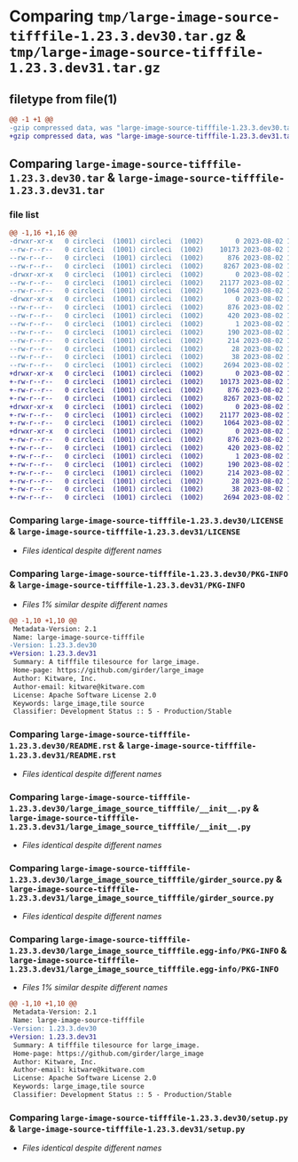# Comparing `tmp/large-image-source-tifffile-1.23.3.dev30.tar.gz` & `tmp/large-image-source-tifffile-1.23.3.dev31.tar.gz`

## filetype from file(1)

```diff
@@ -1 +1 @@
-gzip compressed data, was "large-image-source-tifffile-1.23.3.dev30.tar", last modified: Wed Aug  2 12:53:40 2023, max compression
+gzip compressed data, was "large-image-source-tifffile-1.23.3.dev31.tar", last modified: Wed Aug  2 12:55:59 2023, max compression
```

## Comparing `large-image-source-tifffile-1.23.3.dev30.tar` & `large-image-source-tifffile-1.23.3.dev31.tar`

### file list

```diff
@@ -1,16 +1,16 @@
-drwxr-xr-x   0 circleci  (1001) circleci  (1002)        0 2023-08-02 12:53:40.458581 large-image-source-tifffile-1.23.3.dev30/
--rw-r--r--   0 circleci  (1001) circleci  (1002)    10173 2023-08-02 12:53:40.000000 large-image-source-tifffile-1.23.3.dev30/LICENSE
--rw-r--r--   0 circleci  (1001) circleci  (1002)      876 2023-08-02 12:53:40.458581 large-image-source-tifffile-1.23.3.dev30/PKG-INFO
--rw-r--r--   0 circleci  (1001) circleci  (1002)     8267 2023-08-02 12:53:40.000000 large-image-source-tifffile-1.23.3.dev30/README.rst
-drwxr-xr-x   0 circleci  (1001) circleci  (1002)        0 2023-08-02 12:53:40.458581 large-image-source-tifffile-1.23.3.dev30/large_image_source_tifffile/
--rw-r--r--   0 circleci  (1001) circleci  (1002)    21177 2023-08-02 12:51:59.000000 large-image-source-tifffile-1.23.3.dev30/large_image_source_tifffile/__init__.py
--rw-r--r--   0 circleci  (1001) circleci  (1002)     1064 2023-08-02 12:51:59.000000 large-image-source-tifffile-1.23.3.dev30/large_image_source_tifffile/girder_source.py
-drwxr-xr-x   0 circleci  (1001) circleci  (1002)        0 2023-08-02 12:53:40.458581 large-image-source-tifffile-1.23.3.dev30/large_image_source_tifffile.egg-info/
--rw-r--r--   0 circleci  (1001) circleci  (1002)      876 2023-08-02 12:53:40.000000 large-image-source-tifffile-1.23.3.dev30/large_image_source_tifffile.egg-info/PKG-INFO
--rw-r--r--   0 circleci  (1001) circleci  (1002)      420 2023-08-02 12:53:40.000000 large-image-source-tifffile-1.23.3.dev30/large_image_source_tifffile.egg-info/SOURCES.txt
--rw-r--r--   0 circleci  (1001) circleci  (1002)        1 2023-08-02 12:53:40.000000 large-image-source-tifffile-1.23.3.dev30/large_image_source_tifffile.egg-info/dependency_links.txt
--rw-r--r--   0 circleci  (1001) circleci  (1002)      190 2023-08-02 12:53:40.000000 large-image-source-tifffile-1.23.3.dev30/large_image_source_tifffile.egg-info/entry_points.txt
--rw-r--r--   0 circleci  (1001) circleci  (1002)      214 2023-08-02 12:53:40.000000 large-image-source-tifffile-1.23.3.dev30/large_image_source_tifffile.egg-info/requires.txt
--rw-r--r--   0 circleci  (1001) circleci  (1002)       28 2023-08-02 12:53:40.000000 large-image-source-tifffile-1.23.3.dev30/large_image_source_tifffile.egg-info/top_level.txt
--rw-r--r--   0 circleci  (1001) circleci  (1002)       38 2023-08-02 12:53:40.458581 large-image-source-tifffile-1.23.3.dev30/setup.cfg
--rw-r--r--   0 circleci  (1001) circleci  (1002)     2694 2023-08-02 12:51:59.000000 large-image-source-tifffile-1.23.3.dev30/setup.py
+drwxr-xr-x   0 circleci  (1001) circleci  (1002)        0 2023-08-02 12:55:59.673565 large-image-source-tifffile-1.23.3.dev31/
+-rw-r--r--   0 circleci  (1001) circleci  (1002)    10173 2023-08-02 12:55:59.000000 large-image-source-tifffile-1.23.3.dev31/LICENSE
+-rw-r--r--   0 circleci  (1001) circleci  (1002)      876 2023-08-02 12:55:59.673565 large-image-source-tifffile-1.23.3.dev31/PKG-INFO
+-rw-r--r--   0 circleci  (1001) circleci  (1002)     8267 2023-08-02 12:55:59.000000 large-image-source-tifffile-1.23.3.dev31/README.rst
+drwxr-xr-x   0 circleci  (1001) circleci  (1002)        0 2023-08-02 12:55:59.673565 large-image-source-tifffile-1.23.3.dev31/large_image_source_tifffile/
+-rw-r--r--   0 circleci  (1001) circleci  (1002)    21177 2023-08-02 12:54:22.000000 large-image-source-tifffile-1.23.3.dev31/large_image_source_tifffile/__init__.py
+-rw-r--r--   0 circleci  (1001) circleci  (1002)     1064 2023-08-02 12:54:22.000000 large-image-source-tifffile-1.23.3.dev31/large_image_source_tifffile/girder_source.py
+drwxr-xr-x   0 circleci  (1001) circleci  (1002)        0 2023-08-02 12:55:59.673565 large-image-source-tifffile-1.23.3.dev31/large_image_source_tifffile.egg-info/
+-rw-r--r--   0 circleci  (1001) circleci  (1002)      876 2023-08-02 12:55:59.000000 large-image-source-tifffile-1.23.3.dev31/large_image_source_tifffile.egg-info/PKG-INFO
+-rw-r--r--   0 circleci  (1001) circleci  (1002)      420 2023-08-02 12:55:59.000000 large-image-source-tifffile-1.23.3.dev31/large_image_source_tifffile.egg-info/SOURCES.txt
+-rw-r--r--   0 circleci  (1001) circleci  (1002)        1 2023-08-02 12:55:59.000000 large-image-source-tifffile-1.23.3.dev31/large_image_source_tifffile.egg-info/dependency_links.txt
+-rw-r--r--   0 circleci  (1001) circleci  (1002)      190 2023-08-02 12:55:59.000000 large-image-source-tifffile-1.23.3.dev31/large_image_source_tifffile.egg-info/entry_points.txt
+-rw-r--r--   0 circleci  (1001) circleci  (1002)      214 2023-08-02 12:55:59.000000 large-image-source-tifffile-1.23.3.dev31/large_image_source_tifffile.egg-info/requires.txt
+-rw-r--r--   0 circleci  (1001) circleci  (1002)       28 2023-08-02 12:55:59.000000 large-image-source-tifffile-1.23.3.dev31/large_image_source_tifffile.egg-info/top_level.txt
+-rw-r--r--   0 circleci  (1001) circleci  (1002)       38 2023-08-02 12:55:59.673565 large-image-source-tifffile-1.23.3.dev31/setup.cfg
+-rw-r--r--   0 circleci  (1001) circleci  (1002)     2694 2023-08-02 12:54:22.000000 large-image-source-tifffile-1.23.3.dev31/setup.py
```

### Comparing `large-image-source-tifffile-1.23.3.dev30/LICENSE` & `large-image-source-tifffile-1.23.3.dev31/LICENSE`

 * *Files identical despite different names*

### Comparing `large-image-source-tifffile-1.23.3.dev30/PKG-INFO` & `large-image-source-tifffile-1.23.3.dev31/PKG-INFO`

 * *Files 1% similar despite different names*

```diff
@@ -1,10 +1,10 @@
 Metadata-Version: 2.1
 Name: large-image-source-tifffile
-Version: 1.23.3.dev30
+Version: 1.23.3.dev31
 Summary: A tifffile tilesource for large_image.
 Home-page: https://github.com/girder/large_image
 Author: Kitware, Inc.
 Author-email: kitware@kitware.com
 License: Apache Software License 2.0
 Keywords: large_image,tile source
 Classifier: Development Status :: 5 - Production/Stable
```

### Comparing `large-image-source-tifffile-1.23.3.dev30/README.rst` & `large-image-source-tifffile-1.23.3.dev31/README.rst`

 * *Files identical despite different names*

### Comparing `large-image-source-tifffile-1.23.3.dev30/large_image_source_tifffile/__init__.py` & `large-image-source-tifffile-1.23.3.dev31/large_image_source_tifffile/__init__.py`

 * *Files identical despite different names*

### Comparing `large-image-source-tifffile-1.23.3.dev30/large_image_source_tifffile/girder_source.py` & `large-image-source-tifffile-1.23.3.dev31/large_image_source_tifffile/girder_source.py`

 * *Files identical despite different names*

### Comparing `large-image-source-tifffile-1.23.3.dev30/large_image_source_tifffile.egg-info/PKG-INFO` & `large-image-source-tifffile-1.23.3.dev31/large_image_source_tifffile.egg-info/PKG-INFO`

 * *Files 1% similar despite different names*

```diff
@@ -1,10 +1,10 @@
 Metadata-Version: 2.1
 Name: large-image-source-tifffile
-Version: 1.23.3.dev30
+Version: 1.23.3.dev31
 Summary: A tifffile tilesource for large_image.
 Home-page: https://github.com/girder/large_image
 Author: Kitware, Inc.
 Author-email: kitware@kitware.com
 License: Apache Software License 2.0
 Keywords: large_image,tile source
 Classifier: Development Status :: 5 - Production/Stable
```

### Comparing `large-image-source-tifffile-1.23.3.dev30/setup.py` & `large-image-source-tifffile-1.23.3.dev31/setup.py`

 * *Files identical despite different names*

